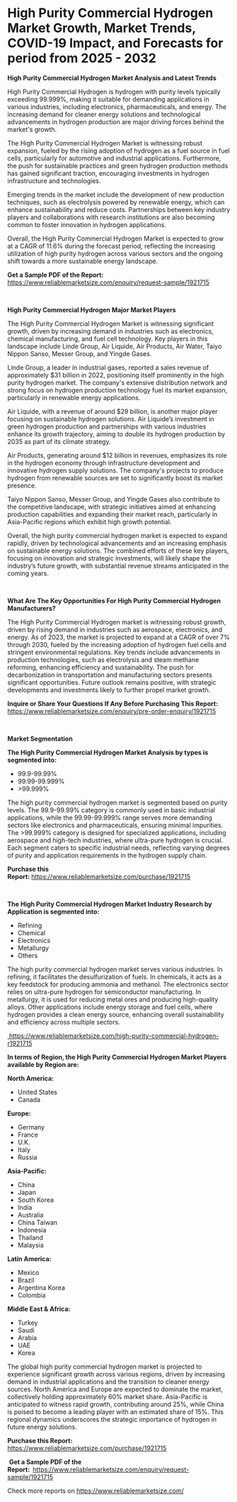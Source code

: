 <p><h1>High Purity Commercial Hydrogen Market Growth, Market Trends, COVID-19 Impact, and Forecasts for period from 2025 - 2032</h1></p><p><strong>High Purity Commercial Hydrogen Market Analysis and Latest Trends</strong></p>
<p><p>High Purity Commercial Hydrogen is hydrogen with purity levels typically exceeding 99.999%, making it suitable for demanding applications in various industries, including electronics, pharmaceuticals, and energy. The increasing demand for cleaner energy solutions and technological advancements in hydrogen production are major driving forces behind the market's growth. </p><p>The High Purity Commercial Hydrogen Market is witnessing robust expansion, fueled by the rising adoption of hydrogen as a fuel source in fuel cells, particularly for automotive and industrial applications. Furthermore, the push for sustainable practices and green hydrogen production methods has gained significant traction, encouraging investments in hydrogen infrastructure and technologies. </p><p>Emerging trends in the market include the development of new production techniques, such as electrolysis powered by renewable energy, which can enhance sustainability and reduce costs. Partnerships between key industry players and collaborations with research institutions are also becoming common to foster innovation in hydrogen applications. </p><p>Overall, the High Purity Commercial Hydrogen Market is expected to grow at a CAGR of 11.6% during the forecast period, reflecting the increasing utilization of high purity hydrogen across various sectors and the ongoing shift towards a more sustainable energy landscape.</p></p>
<p><strong>Get a Sample PDF of the Report:&nbsp;</strong> <a href="https://www.reliablemarketsize.com/enquiry/request-sample/1921715?utm_campaign=2478&utm_medium=2&utm_source=Github&utm_content=ia&utm_term=03042025&utm_id=high-purity-commercial-hydrogen">https://www.reliablemarketsize.com/enquiry/request-sample/1921715</a></p>
<p>&nbsp;</p>
<p><strong>High Purity Commercial Hydrogen Major Market Players</strong></p>
<p><p>The High Purity Commercial Hydrogen Market is witnessing significant growth, driven by increasing demand in industries such as electronics, chemical manufacturing, and fuel cell technology. Key players in this landscape include Linde Group, Air Liquide, Air Products, Air Water, Taiyo Nippon Sanso, Messer Group, and Yingde Gases.</p><p>Linde Group, a leader in industrial gases, reported a sales revenue of approximately $31 billion in 2022, positioning itself prominently in the high purity hydrogen market. The company's extensive distribution network and strong focus on hydrogen production technology fuel its market expansion, particularly in renewable energy applications.</p><p>Air Liquide, with a revenue of around $29 billion, is another major player focusing on sustainable hydrogen solutions. Air Liquide’s investment in green hydrogen production and partnerships with various industries enhance its growth trajectory, aiming to double its hydrogen production by 2035 as part of its climate strategy.</p><p>Air Products, generating around $12 billion in revenues, emphasizes its role in the hydrogen economy through infrastructure development and innovative hydrogen supply solutions. The company's projects to produce hydrogen from renewable sources are set to significantly boost its market presence.</p><p>Taiyo Nippon Sanso, Messer Group, and Yingde Gases also contribute to the competitive landscape, with strategic initiatives aimed at enhancing production capabilities and expanding their market reach, particularly in Asia-Pacific regions which exhibit high growth potential.</p><p>Overall, the high purity commercial hydrogen market is expected to expand rapidly, driven by technological advancements and an increasing emphasis on sustainable energy solutions. The combined efforts of these key players, focusing on innovation and strategic investments, will likely shape the industry’s future growth, with substantial revenue streams anticipated in the coming years.</p></p>
<p>&nbsp;</p>
<p><strong>What Are The Key Opportunities For High Purity Commercial Hydrogen Manufacturers?</strong></p>
<p><p>The High Purity Commercial Hydrogen market is witnessing robust growth, driven by rising demand in industries such as aerospace, electronics, and energy. As of 2023, the market is projected to expand at a CAGR of over 7% through 2030, fueled by the increasing adoption of hydrogen fuel cells and stringent environmental regulations. Key trends include advancements in production technologies, such as electrolysis and steam methane reforming, enhancing efficiency and sustainability. The push for decarbonization in transportation and manufacturing sectors presents significant opportunities. Future outlook remains positive, with strategic developments and investments likely to further propel market growth.</p></p>
<p><strong>Inquire or Share Your Questions If Any Before Purchasing This Report:</strong> <a href="https://www.reliablemarketsize.com/enquiry/pre-order-enquiry/1921715?utm_campaign=2478&utm_medium=2&utm_source=Github&utm_content=ia&utm_term=03042025&utm_id=high-purity-commercial-hydrogen">https://www.reliablemarketsize.com/enquiry/pre-order-enquiry/1921715</a></p>
<p>&nbsp;</p>
<p><strong>Market Segmentation</strong></p>
<p><strong>The High Purity Commercial Hydrogen Market Analysis by types is segmented into:</strong></p>
<p><ul><li>99.9-99.99%</li><li>99.99-99.999%</li><li>>99.999%</li></ul></p>
<p><p>The high purity commercial hydrogen market is segmented based on purity levels. The 99.9-99.99% category is commonly used in basic industrial applications, while the 99.99-99.999% range serves more demanding sectors like electronics and pharmaceuticals, ensuring minimal impurities. The >99.999% category is designed for specialized applications, including aerospace and high-tech industries, where ultra-pure hydrogen is crucial. Each segment caters to specific industrial needs, reflecting varying degrees of purity and application requirements in the hydrogen supply chain.</p></p>
<p><strong>Purchase this Report:&nbsp;</strong><a href="https://www.reliablemarketsize.com/purchase/1921715?utm_campaign=2478&utm_medium=2&utm_source=Github&utm_content=ia&utm_term=03042025&utm_id=high-purity-commercial-hydrogen">https://www.reliablemarketsize.com/purchase/1921715</a></p>
<p>&nbsp;</p>
<p><strong>The High Purity Commercial Hydrogen Market Industry Research by Application is segmented into:</strong></p>
<p><ul><li>Refining</li><li>Chemical</li><li>Electronics</li><li>Metallurgy</li><li>Others</li></ul></p>
<p><p>The high purity commercial hydrogen market serves various industries. In refining, it facilitates the desulfurization of fuels. In chemicals, it acts as a key feedstock for producing ammonia and methanol. The electronics sector relies on ultra-pure hydrogen for semiconductor manufacturing. In metallurgy, it is used for reducing metal ores and producing high-quality alloys. Other applications include energy storage and fuel cells, where hydrogen provides a clean energy source, enhancing overall sustainability and efficiency across multiple sectors.</p></p>
<p><a href="https://www.reliablemarketsize.com/high-purity-commercial-hydrogen-r1921715?utm_campaign=2478&utm_medium=2&utm_source=Github&utm_content=ia&utm_term=03042025&utm_id=high-purity-commercial-hydrogen">&nbsp;https://www.reliablemarketsize.com/high-purity-commercial-hydrogen-r1921715</a></p>
<p><strong>In terms of Region, the High Purity Commercial Hydrogen Market Players available by Region are:</strong></p>
<p>
    <p> <strong> North America: </strong>
        <ul>
            <li>United States</li>
            <li>Canada</li>
        </ul>
        </p> 
    <p> <strong> Europe: </strong>
        <ul>
            <li>Germany</li>
            <li>France</li>
            <li>U.K.</li>
            <li>Italy</li>
            <li>Russia</li>
        </ul>
        </p> 
    <p> <strong> Asia-Pacific: </strong>
        <ul>
            <li>China</li>
            <li>Japan</li>
            <li>South Korea</li>
            <li>India</li>
            <li>Australia</li>
            <li>China Taiwan</li>
            <li>Indonesia</li>
            <li>Thailand</li>
            <li>Malaysia</li>
        </ul>
        </p> 
    <p> <strong> Latin America: </strong>
        <ul>
            <li>Mexico</li>
            <li>Brazil</li>
            <li>Argentina Korea</li>
            <li>Colombia</li>
        </ul>
        </p> 
    <p> <strong> Middle East & Africa: </strong>
        <ul>
            <li>Turkey</li>
            <li>Saudi</li>
            <li>Arabia</li>
            <li>UAE</li>
            <li>Korea</li>
        </ul>
    </p>
    </p>
<p><p>The global high purity commercial hydrogen market is projected to experience significant growth across various regions, driven by increasing demand in industrial applications and the transition to cleaner energy sources. North America and Europe are expected to dominate the market, collectively holding approximately 60% market share. Asia-Pacific is anticipated to witness rapid growth, contributing around 25%, while China is poised to become a leading player with an estimated share of 15%. This regional dynamics underscores the strategic importance of hydrogen in future energy solutions.</p></p>
<p><strong>Purchase this Report: </strong><a href="https://www.reliablemarketsize.com/purchase/1921715?utm_campaign=2478&utm_medium=2&utm_source=Github&utm_content=ia&utm_term=03042025&utm_id=high-purity-commercial-hydrogen">https://www.reliablemarketsize.com/purchase/1921715</a></p>
<p>&nbsp;<strong>Get a Sample PDF of the Report:&nbsp;&nbsp;</strong><a href="https://www.reliablemarketsize.com/enquiry/request-sample/1921715?utm_campaign=2478&utm_medium=2&utm_source=Github&utm_content=ia&utm_term=03042025&utm_id=high-purity-commercial-hydrogen">https://www.reliablemarketsize.com/enquiry/request-sample/1921715</a></p>
<p><strong></strong></p>
<p>Check more reports on <a href="https://www.reliablemarketsize.com/?utm_campaign=2478&utm_medium=2&utm_source=Github&utm_content=ia&utm_term=03042025&utm_id=high-purity-commercial-hydrogen">https://www.reliablemarketsize.com/</a></p>